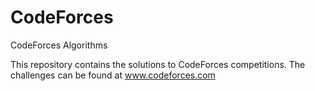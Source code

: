 CodeForces
==========

CodeForces Algorithms

This repository contains the solutions to CodeForces competitions. 
The challenges can be found at www.codeforces.com
